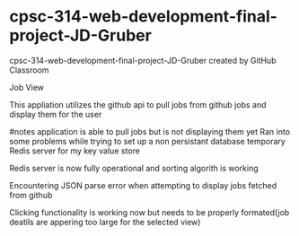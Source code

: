 # cpsc-314-web-development-final-project-JD-Gruber
cpsc-314-web-development-final-project-JD-Gruber created by GitHub Classroom

Job View

This appliation utilizes the github api to pull jobs from github jobs and display them for the user

#notes
  application is able to pull jobs but is not displaying them yet
  Ran into some problems while trying to set up a non persistant database temporary Redis server for my key value store
  
  Redis server is now fully operational and sorting algorith is working
  
  Encountering JSON parse error when attempting to display jobs fetched from github

  Clicking functionality is working now but needs to be properly formated(job deatils are appering too large for the selected view)


